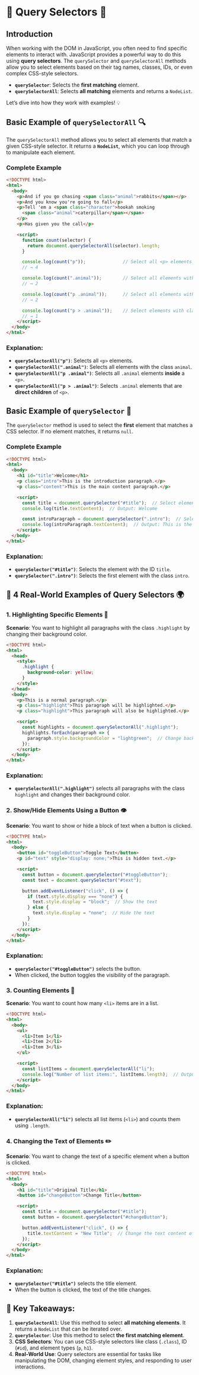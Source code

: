 # 🌟 **Query Selectors** 🌟

## **Introduction**

When working with the DOM in JavaScript, you often need to find specific elements to interact with. JavaScript provides a powerful way to do this using **query selectors**. The `querySelector` and `querySelectorAll` methods allow you to select elements based on their tag names, classes, IDs, or even complex CSS-style selectors.

- **`querySelector`**: Selects the **first matching** element.
- **`querySelectorAll`**: Selects **all matching** elements and returns a `NodeList`.

Let’s dive into how they work with examples! 💡

## **Basic Example of `querySelectorAll`** 🔍

The `querySelectorAll` method allows you to select all elements that match a given CSS-style selector. It returns a **`NodeList`**, which you can loop through to manipulate each element.

### **Complete Example**

```html
<!DOCTYPE html>
<html>
  <body>
    <p>And if you go chasing <span class="animal">rabbits</span></p>
    <p>And you know you're going to fall</p>
    <p>Tell 'em a <span class="character">hookah smoking
      <span class="animal">caterpillar</span></span>
    </p>
    <p>Has given you the call</p>

    <script>
      function count(selector) {
        return document.querySelectorAll(selector).length;
      }

      console.log(count("p"));              // Select all <p> elements
      // → 4

      console.log(count(".animal"));        // Select all elements with class "animal"
      // → 2

      console.log(count("p .animal"));      // Select all elements with class "animal" inside <p>
      // → 2

      console.log(count("p > .animal"));    // Select elements with class "animal" that are direct children of <p>
      // → 1
    </script>
  </body>
</html>
```

### **Explanation**:
- **`querySelectorAll("p")`**: Selects all `<p>` elements.
- **`querySelectorAll(".animal")`**: Selects all elements with the class `animal`.
- **`querySelectorAll("p .animal")`**: Selects all `.animal` elements **inside** a `<p>`.
- **`querySelectorAll("p > .animal")`**: Selects `.animal` elements that are **direct children** of `<p>`.

## **Basic Example of `querySelector`** 🎯

The `querySelector` method is used to select the **first** element that matches a CSS selector. If no element matches, it returns `null`.

### **Complete Example**

```html
<!DOCTYPE html>
<html>
  <body>
    <h1 id="title">Welcome</h1>
    <p class="intro">This is the introduction paragraph.</p>
    <p class="content">This is the main content paragraph.</p>

    <script>
      const title = document.querySelector("#title");  // Select element with ID "title"
      console.log(title.textContent);  // Output: Welcome

      const introParagraph = document.querySelector(".intro");  // Select first element with class "intro"
      console.log(introParagraph.textContent);  // Output: This is the introduction paragraph.
    </script>
  </body>
</html>
```

### **Explanation**:
- **`querySelector("#title")`**: Selects the element with the ID `title`.
- **`querySelector(".intro")`**: Selects the first element with the class `intro`.

## 🎯 **4 Real-World Examples of Query Selectors** 🌍

### **1. Highlighting Specific Elements** 🌟

**Scenario**: You want to highlight all paragraphs with the class `.highlight` by changing their background color.

```html
<!DOCTYPE html>
<html>
  <head>
    <style>
      .highlight {
        background-color: yellow;
      }
    </style>
  </head>
  <body>
    <p>This is a normal paragraph.</p>
    <p class="highlight">This paragraph will be highlighted.</p>
    <p class="highlight">This paragraph will also be highlighted.</p>

    <script>
      const highlights = document.querySelectorAll(".highlight");
      highlights.forEach(paragraph => {
        paragraph.style.backgroundColor = "lightgreen";  // Change background color
      });
    </script>
  </body>
</html>
```

### **Explanation**:
- **`querySelectorAll(".highlight")`** selects all paragraphs with the class `highlight` and changes their background color.

### **2. Show/Hide Elements Using a Button** 👁️

**Scenario**: You want to show or hide a block of text when a button is clicked.

```html
<!DOCTYPE html>
<html>
  <body>
    <button id="toggleButton">Toggle Text</button>
    <p id="text" style="display: none;">This is hidden text.</p>

    <script>
      const button = document.querySelector("#toggleButton");
      const text = document.querySelector("#text");

      button.addEventListener("click", () => {
        if (text.style.display === "none") {
          text.style.display = "block";  // Show the text
        } else {
          text.style.display = "none";  // Hide the text
        }
      });
    </script>
  </body>
</html>
```

### **Explanation**:
- **`querySelector("#toggleButton")`** selects the button.
- When clicked, the button toggles the visibility of the paragraph.

### **3. Counting Elements** 🔢

**Scenario**: You want to count how many `<li>` items are in a list.

```html
<!DOCTYPE html>
<html>
  <body>
    <ul>
      <li>Item 1</li>
      <li>Item 2</li>
      <li>Item 3</li>
    </ul>

    <script>
      const listItems = document.querySelectorAll("li");
      console.log("Number of list items:", listItems.length);  // Output: Number of list items: 3
    </script>
  </body>
</html>
```

### **Explanation**:
- **`querySelectorAll("li")`** selects all list items (`<li>`) and counts them using `.length`.

### **4. Changing the Text of Elements** ✏️

**Scenario**: You want to change the text of a specific element when a button is clicked.

```html
<!DOCTYPE html>
<html>
  <body>
    <h1 id="title">Original Title</h1>
    <button id="changeButton">Change Title</button>

    <script>
      const title = document.querySelector("#title");
      const button = document.querySelector("#changeButton");

      button.addEventListener("click", () => {
        title.textContent = "New Title";  // Change the text content of the title
      });
    </script>
  </body>
</html>
```

### **Explanation**:
- **`querySelector("#title")`** selects the title element.
- When the button is clicked, the text of the title changes.

## 🎯 **Key Takeaways**:

1. **`querySelectorAll`**: Use this method to select **all matching elements**. It returns a `NodeList` that can be iterated over.
2. **`querySelector`**: Use this method to select **the first matching element**.
3. **CSS Selectors**: You can use CSS-style selectors like class (`.class`), ID (`#id`), and element types (`p`, `h1`).
4. **Real-World Use**: Query selectors are essential for tasks like manipulating the DOM, changing element styles, and responding to user interactions.
